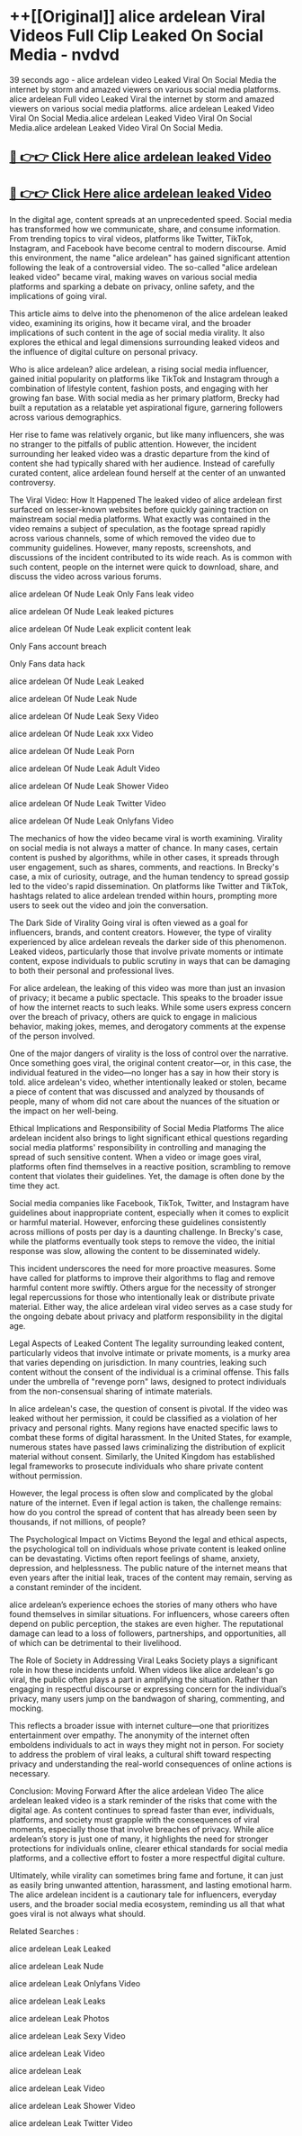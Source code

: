 # ++[[Original]] alice ardelean Viral Videos Full Clip Leaked On Social Media - nvdvd<br>

39 seconds ago - alice ardelean video Leaked Viral On Social Media the internet by storm and amazed viewers on various social media platforms.
alice ardelean Full video Leaked Viral the internet by storm and amazed viewers on various social media platforms. alice ardelean Leaked Video Viral On Social Media.alice ardelean Leaked Video Viral On Social Media.alice ardelean Leaked Video Viral On Social Media.<br>


## [🔴 👉👉 Click Here alice ardelean leaked Video ](https://onlyclips.site?title=alice_ardelean&ref=git)

## [🔴 👉👉 Click Here alice ardelean leaked Video ](https://onlyclips.site?title=alice_ardelean&ref=git)

In the digital age, content spreads at an unprecedented speed. Social media has transformed how we communicate, share, and consume information. From trending topics to viral videos, platforms like Twitter, TikTok, Instagram, and Facebook have become central to modern discourse. Amid this environment, the name "alice ardelean" has gained significant attention following the leak of a controversial video. The so-called "alice ardelean leaked video" became viral, making waves on various social media platforms and sparking a debate on privacy, online safety, and the implications of going viral.

This article aims to delve into the phenomenon of the alice ardelean leaked video, examining its origins, how it became viral, and the broader implications of such content in the age of social media virality. It also explores the ethical and legal dimensions surrounding leaked videos and the influence of digital culture on personal privacy.

Who is alice ardelean?
alice ardelean, a rising social media influencer, gained initial popularity on platforms like TikTok and Instagram through a combination of lifestyle content, fashion posts, and engaging with her growing fan base. With social media as her primary platform, Brecky had built a reputation as a relatable yet aspirational figure, garnering followers across various demographics.

Her rise to fame was relatively organic, but like many influencers, she was no stranger to the pitfalls of public attention. However, the incident surrounding her leaked video was a drastic departure from the kind of content she had typically shared with her audience. Instead of carefully curated content, alice ardelean found herself at the center of an unwanted controversy.

The Viral Video: How It Happened
The leaked video of alice ardelean first surfaced on lesser-known websites before quickly gaining traction on mainstream social media platforms. What exactly was contained in the video remains a subject of speculation, as the footage spread rapidly across various channels, some of which removed the video due to community guidelines. However, many reposts, screenshots, and discussions of the incident contributed to its wide reach. As is common with such content, people on the internet were quick to download, share, and discuss the video across various forums.

alice ardelean Of Nude Leak Only Fans leak video

alice ardelean Of Nude Leak leaked pictures

alice ardelean Of Nude Leak explicit content leak

Only Fans account breach

Only Fans data hack

alice ardelean Of Nude Leak Leaked

alice ardelean Of Nude Leak Nude

alice ardelean Of Nude Leak Sexy Video

alice ardelean Of Nude Leak xxx Video

alice ardelean Of Nude Leak Porn

alice ardelean Of Nude Leak Adult Video

alice ardelean Of Nude Leak Shower Video

alice ardelean Of Nude Leak Twitter Video

alice ardelean Of Nude Leak Onlyfans Video

The mechanics of how the video became viral is worth examining. Virality on social media is not always a matter of chance. In many cases, certain content is pushed by algorithms, while in other cases, it spreads through user engagement, such as shares, comments, and reactions. In Brecky's case, a mix of curiosity, outrage, and the human tendency to spread gossip led to the video's rapid dissemination. On platforms like Twitter and TikTok, hashtags related to alice ardelean trended within hours, prompting more users to seek out the video and join the conversation.

The Dark Side of Virality
Going viral is often viewed as a goal for influencers, brands, and content creators. However, the type of virality experienced by alice ardelean reveals the darker side of this phenomenon. Leaked videos, particularly those that involve private moments or intimate content, expose individuals to public scrutiny in ways that can be damaging to both their personal and professional lives.

For alice ardelean, the leaking of this video was more than just an invasion of privacy; it became a public spectacle. This speaks to the broader issue of how the internet reacts to such leaks. While some users express concern over the breach of privacy, others are quick to engage in malicious behavior, making jokes, memes, and derogatory comments at the expense of the person involved.

One of the major dangers of virality is the loss of control over the narrative. Once something goes viral, the original content creator—or, in this case, the individual featured in the video—no longer has a say in how their story is told. alice ardelean's video, whether intentionally leaked or stolen, became a piece of content that was discussed and analyzed by thousands of people, many of whom did not care about the nuances of the situation or the impact on her well-being.

Ethical Implications and Responsibility of Social Media Platforms
The alice ardelean incident also brings to light significant ethical questions regarding social media platforms' responsibility in controlling and managing the spread of such sensitive content. When a video or image goes viral, platforms often find themselves in a reactive position, scrambling to remove content that violates their guidelines. Yet, the damage is often done by the time they act.

Social media companies like Facebook, TikTok, Twitter, and Instagram have guidelines about inappropriate content, especially when it comes to explicit or harmful material. However, enforcing these guidelines consistently across millions of posts per day is a daunting challenge. In Brecky's case, while the platforms eventually took steps to remove the video, the initial response was slow, allowing the content to be disseminated widely.

This incident underscores the need for more proactive measures. Some have called for platforms to improve their algorithms to flag and remove harmful content more swiftly. Others argue for the necessity of stronger legal repercussions for those who intentionally leak or distribute private material. Either way, the alice ardelean viral video serves as a case study for the ongoing debate about privacy and platform responsibility in the digital age.

Legal Aspects of Leaked Content
The legality surrounding leaked content, particularly videos that involve intimate or private moments, is a murky area that varies depending on jurisdiction. In many countries, leaking such content without the consent of the individual is a criminal offense. This falls under the umbrella of "revenge porn" laws, designed to protect individuals from the non-consensual sharing of intimate materials.

In alice ardelean's case, the question of consent is pivotal. If the video was leaked without her permission, it could be classified as a violation of her privacy and personal rights. Many regions have enacted specific laws to combat these forms of digital harassment. In the United States, for example, numerous states have passed laws criminalizing the distribution of explicit material without consent. Similarly, the United Kingdom has established legal frameworks to prosecute individuals who share private content without permission.

However, the legal process is often slow and complicated by the global nature of the internet. Even if legal action is taken, the challenge remains: how do you control the spread of content that has already been seen by thousands, if not millions, of people?

The Psychological Impact on Victims
Beyond the legal and ethical aspects, the psychological toll on individuals whose private content is leaked online can be devastating. Victims often report feelings of shame, anxiety, depression, and helplessness. The public nature of the internet means that even years after the initial leak, traces of the content may remain, serving as a constant reminder of the incident.

alice ardelean’s experience echoes the stories of many others who have found themselves in similar situations. For influencers, whose careers often depend on public perception, the stakes are even higher. The reputational damage can lead to a loss of followers, partnerships, and opportunities, all of which can be detrimental to their livelihood.

The Role of Society in Addressing Viral Leaks
Society plays a significant role in how these incidents unfold. When videos like alice ardelean's go viral, the public often plays a part in amplifying the situation. Rather than engaging in respectful discourse or expressing concern for the individual’s privacy, many users jump on the bandwagon of sharing, commenting, and mocking.

This reflects a broader issue with internet culture—one that prioritizes entertainment over empathy. The anonymity of the internet often emboldens individuals to act in ways they might not in person. For society to address the problem of viral leaks, a cultural shift toward respecting privacy and understanding the real-world consequences of online actions is necessary.

Conclusion: Moving Forward After the alice ardelean Video
The alice ardelean leaked video is a stark reminder of the risks that come with the digital age. As content continues to spread faster than ever, individuals, platforms, and society must grapple with the consequences of viral moments, especially those that involve breaches of privacy. While alice ardelean’s story is just one of many, it highlights the need for stronger protections for individuals online, clearer ethical standards for social media platforms, and a collective effort to foster a more respectful digital culture.

Ultimately, while virality can sometimes bring fame and fortune, it can just as easily bring unwanted attention, harassment, and lasting emotional harm. The alice ardelean incident is a cautionary tale for influencers, everyday users, and the broader social media ecosystem, reminding us all that what goes viral is not always what should.

Related Searches :

alice ardelean Leak Leaked

alice ardelean Leak Nude

alice ardelean Leak Onlyfans Video

alice ardelean Leak Leaks

alice ardelean Leak Photos

alice ardelean Leak Sexy Video

alice ardelean Leak Video

alice ardelean Leak

alice ardelean Leak Video

alice ardelean Leak Shower Video

alice ardelean Leak Twitter Video

